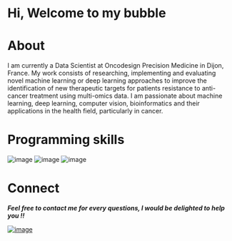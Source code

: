 # Hi, Welcome to my bubble 

# About
I am currently a Data Scientist at Oncodesign Precision Medicine in Dijon, France. My work consists of researching, implementing and evaluating novel machine learning or deep learning approaches to improve the identification of new therapeutic targets for patients resistance to anti-cancer treatment using multi-omics data.
I am passionate about machine learning, deep learning, computer vision, bioinformatics and their applications in the health field, particularly in cancer. 

# Programming skills

![image](https://user-images.githubusercontent.com/93058160/219758082-a5435cec-9be1-46c0-88fd-fbc310c08fd2.png)   ![image](https://user-images.githubusercontent.com/93058160/219763003-3f4b56e3-5ae1-428b-ba21-459948266b0c.png)               ![image](https://user-images.githubusercontent.com/93058160/219763387-7b3e1169-3846-4508-84ad-a90495a5c335.png)

# Connect 

***Feel free to contact me for every questions, I would be delighted to help you !!***

[![image](https://user-images.githubusercontent.com/93058160/219759634-72ce4866-777e-495c-a06d-a3a87ff36da8.png)](https://www.linkedin.com/in/lamine-toure/) 
